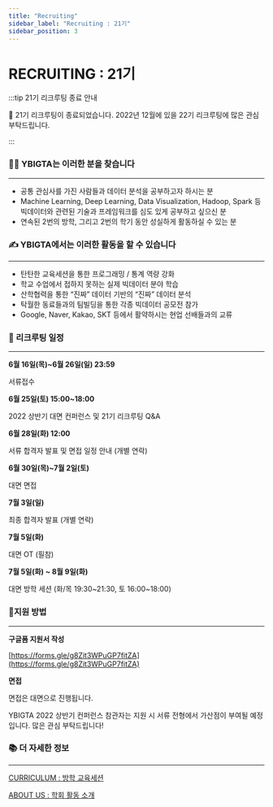 ```yaml
---
title: "Recruiting"
sidebar_label: "Recruiting : 21기"
sidebar_position: 3
---
```


# RECRUITING : 21기

:::tip 21기 리크루팅 종료 안내

📢 21기 리크루팅이 종료되었습니다. 2022년 12월에 있을 22기 리크루팅에 많은 관심 부탁드립니다.

:::

### 🙋‍♂️ YBIGTA는 이러한 분을 찾습니다

---

- 공통 관심사를 가진 사람들과 데이터 분석을 공부하고자 하시는 분
- Machine Learning, Deep Learning, Data Visualization, Hadoop, Spark 등 빅데이터와 관련된 기술과 프레임워크를 심도 있게 공부하고 싶으신 분
- 연속된 2번의 방학, 그리고 2번의 학기 동안 성실하게 활동하실 수 있는 분

### ✍ YBIGTA에서는 이러한 활동을 할 수 있습니다

---

- 탄탄한 교육세션을 통한 프로그래밍 / 통계 역량 강화
- 학교 수업에서 접하지 못하는 실제 빅데이터 분야 학습
- 산학협력을 통한 “진짜” 데이터 기반의 “진짜” 데이터 분석
- 탁월한 동료들과의 팀빌딩을 통한 각종 빅데이터 공모전 참가
- Google, Naver, Kakao, SKT 등에서 활약하시는 현업 선배들과의 교류

### 📌 리크루팅 일정

---

**6월 16일(목)~6월 26일(일) 23:59**

서류접수

**6월 25일(토) 15:00~18:00**

2022 상반기 대면 컨퍼런스 및 21기 리크루팅 Q&A

**6월 28일(화) 12:00**

서류 합격자 발표 및 면접 일정 안내 (개별 연락)

**6월 30일(목)~7월 2일(토)**

대면 면접

**7월 3일(일)**

최종 합격자 발표 (개별 연락)

**7월 5일(화)**

대면 OT (필참)

**7월 5일(화) ~ 8월 9일(화)**

대면 방학 세션 (화/목 19:30~21:30, 토 16:00~18:00)

### 📝지원 방법

---

**구글폼 지원서 작성**

[https://forms.gle/g8Zit3WPuGP7fitZA](https://forms.gle/g8Zit3WPuGP7fitZA)

**면접**

면접은 대면으로 진행됩니다.

YBIGTA 2022 상반기 컨퍼런스 참관자는 지원 시 서류 전형에서 가산점이 부여될 예정입니다. 많은 관심 부탁드립니다!

### 📚 더 자세한 정보

---

[CURRICULUM : 방학 교육세션](https://www.notion.so/CURRICULUM-673db87955f741f98322ebc48469b9a8)

[ABOUT US : 학회 활동 소개](https://www.notion.so/ABOUT-US-22eba155ee914173ab0f3629a840e1e8)
